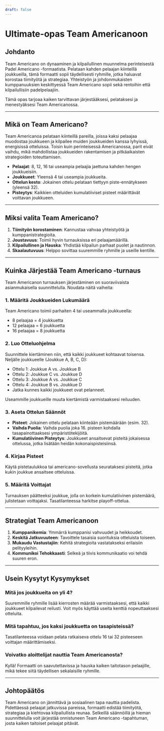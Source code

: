 ```yaml
---
draft: false
---
```


# Ultimate-opas Team Americanoon

## Johdanto
Team Americano on dynaaminen ja kilpailullinen muunnelma perinteisestä Padel Americano -formaatista. Pelataan kahden pelaajan kiinteillä joukkueilla, tämä formaatti sopii täydellisesti ryhmille, jotka haluavat korostaa tiimityötä ja strategiaa. Yhteistyön ja johdonmukaisten kumppanuuksien keskittyessä Team Americano sopii sekä rentoihin että kilpailullisiin padelpelaajiin.

Tämä opas tarjoaa kaiken tarvittavan järjestääksesi, pelataksesi ja menestyäksesi Team Americanossa.

---

## Mikä on Team Americano?
Team Americanoa pelataan kiinteillä pareilla, joissa kaksi pelaajaa muodostaa joukkueen ja kilpailee muiden joukkueiden kanssa lyhyissä, energisissä otteluissa. Toisin kuin perinteisessä Americanossa, parit eivät vaihdu, mikä mahdollistaa joukkueiden rakentamisen ja pitkäaikaisten strategioiden toteuttamisen.

- **Pelaajat**: 8, 12, 16 tai useampia pelaajia jaettuna kahden hengen joukkueisiin.
- **Joukkueet**: Yleensä 4 tai useampia joukkueita.
- **Ottelun kesto**: Jokainen ottelu pelataan tiettyyn piste-ennätykseen (yleensä 32).
- **Pisteytys**: Kaikkien otteluiden kumulatiiviset pisteet määrittävät voittavan joukkueen.

---

## Miksi valita Team Americano?
1. **Tiimityön korostaminen**: Kannustaa vahvaa yhteistyötä ja kumppanistrategioita.
2. **Joustavuus**: Toimii hyvin turnauksissa eri pelaajamäärillä.
3. **Kilpailullinen ja Hauska**: Yhdistää kilpailun parhaat puolet ja nautinnon.
4. **Skaalautuvuus**: Helppo sovittaa suuremmille ryhmille ja useille kentille.

---

## Kuinka Järjestää Team Americano -turnaus
Team Americanon turnauksen järjestäminen on suoraviivaista asianmukaisella suunnittelulla. Noudata näitä vaiheita:

### 1. Määritä Joukkueiden Lukumäärä
Team Americano toimii parhaiten 4 tai useammalla joukkueella:
- 8 pelaajaa = 4 joukkuetta
- 12 pelaajaa = 6 joukkuetta
- 16 pelaajaa = 8 joukkuetta

### 2. Luo Otteluohjelma
Suunnittele kiertäminen niin, että kaikki joukkueet kohtaavat toisensa. Neljälle joukkueelle (Joukkue A, B, C, D):
- Ottelu 1: Joukkue A vs. Joukkue B
- Ottelu 2: Joukkue C vs. Joukkue D
- Ottelu 3: Joukkue A vs. Joukkue C
- Ottelu 4: Joukkue B vs. Joukkue D
- Jatka kunnes kaikki joukkueet ovat pelanneet.

Useammille joukkueille muuta kiertämistä varmistaaksesi reiluuden.

### 3. Aseta Ottelun Säännöt
- **Pisteet**: Jokainen ottelu pelataan kiinteään pistemäärään (esim. 32).
- **Vaihda Puolia**: Vaihda puolia joka 16. pisteen kohdalla tasapainottaaksesi ympäristötekijöitä.
- **Kumulatiivinen Pisteytys**: Joukkueet ansaitsevat pisteitä jokaisessa ottelussa, jotka lisätään heidän kokonaispisteisiinsä.

### 4. Kirjaa Pisteet
Käytä pistetaulukkoa tai americano-sovellusta seurataksesi pisteitä, jotka kukin joukkue ansaitsee otteluissa.

### 5. Määritä Voittajat
Turnauksen päätteeksi joukkue, jolla on korkein kumulatiivinen pistemäärä, julistetaan voittajaksi. Tasatilanteessa harkitse playoff-ottelua.

---

## Strategiat Team Americanoon
1. **Kumppanikemia**: Ymmärrä kumppanisi vahvuudet ja heikkoudet.
2. **Keskitä Jatkuvuuteen**: Tavoittele tasaisia suorituksia otteluista toiseen.
3. **Mukaudu Vastustajiin**: Kehitä strategioita vastatakseksi erilaisiin pelityyleihin.
4. **Kommunikoi Tehokkaasti**: Selkeä ja tiivis kommunikaatio voi tehdä suuren eron.

---

## Usein Kysytyt Kysymykset
### Mitä jos joukkueita on yli 4?
Suuremmille ryhmille lisää kierrosten määrää varmistaaksesi, että kaikki joukkueet kilpailevat reilusti. Voit myös käyttää useita kenttiä nopeuttaaksesi otteluita.

### Mitä tapahtuu, jos kaksi joukkuetta on tasapisteissä?
Tasatilanteessa voidaan pelata ratkaiseva ottelu 16 tai 32 pisteeseen voittajan määrittämiseksi.

### Voivatko aloittelijat nauttia Team Americanosta?
Kyllä! Formaatti on saavutettavissa ja hauska kaiken taitotason pelaajille, mikä tekee siitä täydellisen sekalaisille ryhmille.

---

## Johtopäätös
Team Americano on jännittävä ja sosiaalinen tapa nauttia padelista. Pidettäessä pelaajat jatkuvissa pareissa, formaatti edistää tiimityötä, strategiaa ja kiehtovaa kilpailullista reunaa. Selkeillä säännöillä ja hieman suunnittelulla voit järjestää onnistuneen Team Americano -tapahtuman, josta kaiken taitoiset pelaajat pitävät.